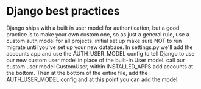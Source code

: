 # Django best practices

Django ships with a built in user model for authentication, but a good practice is to make your own custom one, so as just a general rule, use a custom auth model for all projects. initial set up make sure NOT to run migrate until you've set up your new database. In settings.py we'll add the accounts app and use the AUTH_USER_MODEL config to tell Django to use our new custom user model in place of the built-in User model. call our custom user model CustomUser, within INSTALLED_APPS add accounts at the bottom. Then at the bottom of the entire file, add the AUTH_USER_MODEL config and at this point you can add the model.
